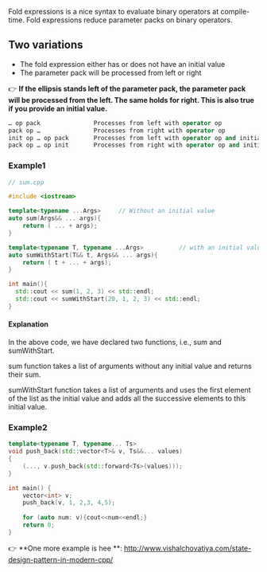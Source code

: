 Fold expressions is a nice syntax to evaluate binary operators at compile-time. Fold expressions reduce parameter packs on binary operators.

## Two variations
- The fold expression either has or does not have an initial value
- The parameter pack will be processed from left or right

👉 **If the ellipsis stands left of the parameter pack, the parameter pack will be processed from the left. The same holds for right. This is also true if you provide an initial value.**


```c++
… op pack		        Processes from left with operator op
pack op …		        Processes from right with operator op
init op … op pack		Processes from left with operator op and initial value init
pack op … op init		Processes from right with operator op and initial value init
```

### Example1

```cpp
// sum.cpp

#include <iostream>

template<typename ...Args>     // Without an initial value
auto sum(Args&& ... args){
    return ( ... + args);
}

template<typename T, typename ...Args>          // with an initial value    
auto sumWithStart(T&& t, Args&& ... args){
    return ( t + ... + args);
}

int main(){
  std::cout << sum(1, 2, 3) << std::endl;
  std::cout << sumWithStart(20, 1, 2, 3) << std::endl;
}
```
#### Explanation 
In the above code, we have declared two functions, i.e., sum and sumWithStart.

sum function takes a list of arguments without any initial value and returns their sum.

sumWithStart function takes a list of arguments and uses the first element of the list as the initial value and adds all the successive elements to this initial value.

### Example2

```cpp
template<typename T, typename... Ts>
void push_back(std::vector<T>& v, Ts&&... values)
{
    (..., v.push_back(std::forward<Ts>(values)));
}

int main() {
    vector<int> v;
    push_back(v, 1, 2,3, 4,5);
    
    for (auto num: v){cout<<num<<endl;}
    return 0;
}
```
👉 **One more example is hee **:
http://www.vishalchovatiya.com/state-design-pattern-in-modern-cpp/






